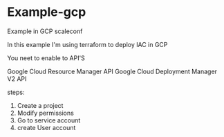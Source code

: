 # Example-gcp
Example in GCP scaleconf

In this example I'm using terraform to deploy IAC in GCP

You neet to enable to API'S

Google Cloud Resource Manager API
Google Cloud Deployment Manager V2 API

steps:

1) Create a project
2) Modify permissions 
3) Go to service account 
4) create User account

